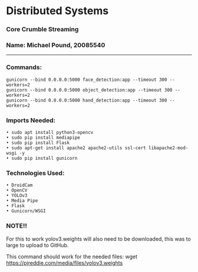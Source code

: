 # Distributed Systems

### Core Crumble Streaming
### Name: Michael Pound, 20085540

----------------------------------------------------------------------

### Commands:
	gunicorn --bind 0.0.0.0:5000 face_detection:app --timeout 300 --workers=2
	gunicorn --bind 0.0.0.0:5000 object_detection:app --timeout 300 --workers=2
	gunicorn --bind 0.0.0.0:5000 hand_detection:app --timeout 300 --workers=2

### Imports Needed:
    • sudo apt install python3-opencv
    • sudo pip install mediapipe
    • sudo pip install Flask
    • sudo apt-get install apache2 apache2-utils ssl-cert libapache2-mod-wsgi -y
    • sudo pip install gunicorn

### Technologies Used:
    • DroidCam 
    • OpenCV
    • YOLOv3
    • Media Pipe
    • Flask 
    • Gunicorn/WSGI

### NOTE!!
For this to work yolov3.weights will also need to be downloaded, this was to large to upload to GitHub.

This command should work for the needed files:
	wget https://pjreddie.com/media/files/yolov3.weights
